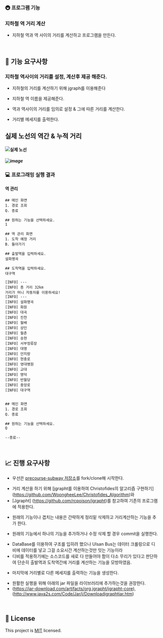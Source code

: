 ### 🚇 프로그램 기능 


### 지하철 역 거리 계산
- 지하철 역과 역 사이의 거리를 계산하고  프로그램을 만든다.
<br>

## 🚀 기능 요구사항

### 지하철 역사이의 거리를 설정, 계산후 제공 해준다.
+ 지하철의 거리를 계산하기 위해 jgraph를 이용해준다
- 지하철 역 이름을 제공해준다.
+ 역과 역사이의 거리를 임의로 설정 & 그에 따른 거리를 계산한다.
- 거리별 메세지를 출력한다. 

## 실제 노선의 역간 & 누적 거리

#### ![실제 노선](https://user-images.githubusercontent.com/102271711/170051812-e77ff23b-730e-41c7-ad8c-645e1eb2b4d5.PNG)

##### ![image](https://user-images.githubusercontent.com/102271645/170043247-8c4ad82f-dc22-4eb3-85c6-0d714672bf42.png)



### 💻 프로그래밍 실행 결과 
#### 역 관리
```
## 메인 화면
1. 경로 조회
Q. 종료

## 원하는 기능을 선택하세요.
1

## 역 관리 화면
1. 도착 예정 거리
B. 돌아가기

## 출발역을 입력하세요.
설화명곡

## 도착역을 입력하세요.
대구역

[INFO] ---
[INFO] 총 거리 32km
거리가 머니 자동차를 이용하세요!
[INFO] ---
[INFO] 설화명곡
[INFO] 화원
[INFO] 대곡 
[INFO] 진천
[INFO] 월배
[INFO] 상인
[INFO] 월촌
[INFO] 송현
[INFO] 서부정류장
[INFO] 대명
[INFO] 안지랑
[INFO] 현충로
[INFO] 영대병원
[INFO] 교대
[INFO] 명덕
[INFO] 반월당
[INFO] 중앙로
[INFO] 대구역


## 메인 화면
1. 경로 조회
Q. 종료

## 원하는 기능을 선택하세요.
Q

--종료--

```

<br>

## 📈 진행 요구사항
- 우선은 [precourse-subway 저장소](https://github.com/yangdongjue5510/precourse-subway)를 fork/clone해 시작한다.
+ 거리 계산을 하기 위해 [jgrapht를 이용하여 Christofides의 알고리즘 구현하기] (https://github.com/WoongheeLee/Christofides_Algorithm)와 
+ [Jgrapht] (https://github.com/rcpoison/jgrapht)를 참고하여 기존의 프로그램에 적용한다.
- 원래의 기능이나 겹치는 내용은 간략하게 정리밑 삭제하고 거리계산하는 기능을 추가 한다.
+ 원래의 기능에서 하나의 기능을 추가하거나 수정 삭제 할 경우 commit을 실행한다. 
- DataBase를 이용하여 구조를 입히려 했으나 Ulsan Bus는 데이터 크롤링으로 디비에 데이터를 넣고 그걸 소요시간 계산하는것만 잇는 기능이라 
- 디비를 적용하기에는 소스코드를 새로 다 만들어야 함이 다소 무리가 있다고 판단하여 단순히 출발역과 도착역간에 거리를 계산하는 기능을 모방하였음.
+ 마지막에 거리별로 다른 메세지를 출력하는 기능을 생성한다. 
- 원활한 실행을 위해 아래의 jar 파일을 라이브러리에 추가하는것을 권장한다.
- (https://jar-download.com/artifacts/org.jgrapht/jgrapht-core), (http://www.java2s.com/Code/Jar/j/Downloadjgraphtjar.htm)

<br>

## 📝 License

This project is [MIT](https://github.com/yangdongjue5510/precourse-subway/README.md) licensed.
